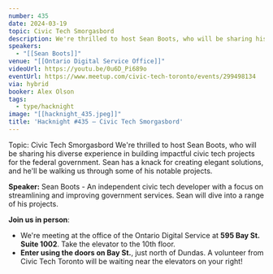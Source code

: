 ```yaml
---
number: 435
date: 2024-03-19
topic: Civic Tech Smorgasbord
description: We're thrilled to host Sean Boots, who will be sharing his diverse experience in building impactful civic tech projects for the federal government. Sean has a knack for creating elegant solutions, and he'll be walking us through some of his notable projects.
speakers:
  - "[[Sean Boots]]"
venue: "[[Ontario Digital Service Office]]"
videoUrl: https://youtu.be/0u6D_Pi689o
eventUrl: https://www.meetup.com/civic-tech-toronto/events/299498134
via: hybrid
booker: Alex Olson
tags:
  - type/hacknight
image: "[[hacknight_435.jpeg]]"
title: 'Hacknight #435 – Civic Tech Smorgasbord'
---
```

Topic: Civic Tech Smorgasbord
We're thrilled to host Sean Boots, who will be sharing his diverse experience in building impactful civic tech projects for the federal government. Sean has a knack for creating elegant solutions, and he'll be walking us through some of his notable projects.

**Speaker:** Sean Boots - An independent civic tech developer with a focus on streamlining and improving government services. Sean will dive into a range of his projects.

**Join us in person**:

* We're meeting at the office of the Ontario Digital Service at **595 Bay St. Suite 1002**. Take the elevator to the 10th floor.
* **Enter using the doors on Bay St.**, just north of Dundas. A volunteer from Civic Tech Toronto will be waiting near the elevators on your right!
